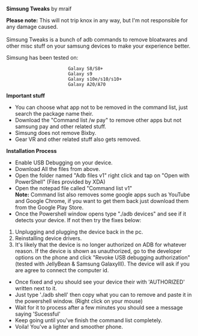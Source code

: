 <b>Simsung Tweaks</b> by mraif

<b>Please note:</b> This will not trip knox in any way, but I'm not responsible for any damage caused. </br>
</br>
Simsung Tweaks is a bunch of adb commands to remove bloatwares and other misc stuff on your samsung devices to make your experience better.

Simsung has been tested on: 

                           Galaxy S8/S8+
                           Galaxy s9
                           Galaxy s10e/s10/s10+
                           Galaxy A20/A70
                           
<b>Important stuff</b>
- You can choose what app not to be removed in the command list, just search the package name their.</br>
- Download the "Command list /w pay" to remove other apps but not samsung pay and other related stuff.</br>
- Simsung does not remove Bixby.</br>
- Gear VR and other related stuff also gets removed.</br>
                         
<b>Installation Process</b>
- Enable USB Debugging on your device.</br>
- Download All the files from above. </br>
- Open the folder named "Adb files v1" right click and tap on "Open with PowerShell" (Files provided by XDA)</br>
- Open the notepad file called "Command list v1" </br>
<b>Note:</b> Command list also removes some google apps such as YouTube and Google Chrome, if you want to get them back just download them from the Google Play Store.
- Once the Powershell window opens type "./adb devices" and see if it detects your device. If not then try the fixes below:
1. Unplugging and plugging the device back in the pc.
2. Reinstalling device drivers.
3. It's likely that the device is no longer authorized on ADB for whatever reason. If the device is shown as unauthorized, go to the developer options on the phone and click "Revoke USB debugging authorization" (tested with JellyBean & Samsung GalaxyIII). The device will ask if you are agree to connect the computer id.
- Once fixed and you should see your device their with 'AUTHORIZED' written next to it.
- Just type './adb shell' then copy what you can to remove and paste it in the powershell window. (Right click on your mouse)
- Wait for it to process after a few minutes you should see a message saying 'Sucessful'</br>
- Keep going until you've finish the command list completely.
- Voila! You've a lighter and smoother phone.
</br>
